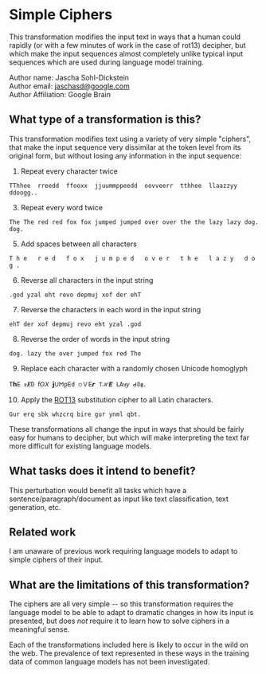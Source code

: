 # Simple Ciphers

This transformation modifies the input text in ways that a human could rapidly (or with
  a few minutes of work in the case of rot13) decipher, but which make the
  input sequences almost completely unlike typical input sequences which are used
  during language model training.

Author name: Jascha Sohl-Dickstein\
Author email: jaschasd@google.com\
Author Affiliation: Google Brain

## What type of a transformation is this?

This transformation modifies text using a variety of very simple "ciphers", that make the input sequence very dissimilar at the token level from its original form, but without losing any information in the input sequence:
1. Repeat every character twice
```
TThhee  rreedd  ffooxx  jjuummppeedd  oovveerr  tthhee  llaazzyy  ddoogg..
```
3. Repeat every word twice
```
The The red red fox fox jumped jumped over over the the lazy lazy dog. dog.
```
5. Add spaces between all characters
```
T h e   r e d   f o x   j u m p e d   o v e r   t h e   l a z y   d o g .
```
6. Reverse all characters in the input string
```
.god yzal eht revo depmuj xof der ehT
```
7. Reverse the characters in each word in the input string
```
ehT der xof depmuj revo eht yzal .god
```
8. Reverse the order of words in the input string
```
dog. lazy the over jumped fox red The
```
9. Replace each character with a randomly chosen Unicode homoglyph
```
T𝗵𝙴 ꮢ𝑬𝙳 ẝ𝘖𝛸 𝗷𖽂𐌑𝚙Ꭼ𝚍 ੦Ｖ𝖤𝙧 𑢼ℋ𝜠 ⅬA𑣄𝑦 ᑯ𝟘𝖌．
```
10. Apply the [ROT13](https://en.wikipedia.org/wiki/ROT13) substitution cipher to all Latin characters.
```
Gur erq sbk whzcrq bire gur ynml qbt.
```

These transformations all change the input in ways that should be fairly easy for humans to decipher, but which will make interpreting the text far more difficult for existing language models.

## What tasks does it intend to benefit?

This perturbation would benefit all tasks which have a sentence/paragraph/document as input like text classification, 
text generation, etc. 

## Related work

I am unaware of previous work requiring language models to adapt to simple ciphers of their input.

## What are the limitations of this transformation?

The ciphers are all very simple -- so this transformation requires the language model to be able to adapt to dramatic changes in how its input is presented, but does *not* require it to learn how to solve ciphers in a meaningful sense.

Each of the transformations included here is likely to occur in the wild on the web. The prevalence of text represented in these ways in the training data of common language models has not been investigated.
